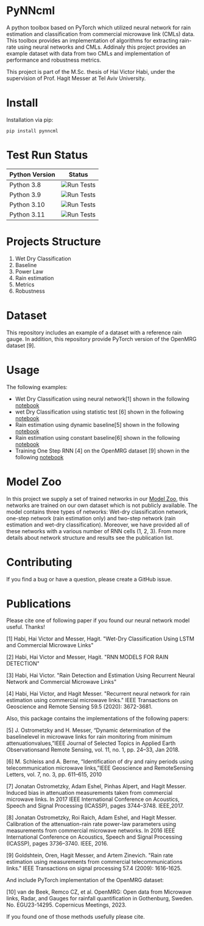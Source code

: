 
# PyNNcml
A python toolbox based on PyTorch which utilized neural network for rain estimation and classification from commercial microwave link (CMLs) data. This toolbox provides an implementation of algorithms for extracting rain-rate using neural networks and CMLs. Addinaly this project provides an example dataset with data from two CMLs and implementation of performance and robustness metrics.  

This project is part of the M.Sc. thesis of Hai Victor Habi, under the supervision of Prof. Hagit Messer at Tel Aviv University.



# Install
Installation via pip:
```
pip install pynncml
```

# Test Run Status
| Python Version | Status |
|---|---|
| Python 3.8  |![Run Tests](https://github.com/haihabi/PyNNcml/actions/workflows/run_test_python_3_8.yml/badge.svg)|
| Python 3.9 |![Run Tests](https://github.com/haihabi/PyNNcml/actions/workflows/run_test_python_3_9.yml/badge.svg)|
| Python 3.10 |![Run Tests](https://github.com/haihabi/PyNNcml/actions/workflows/run_test_python_3_10.yml/badge.svg)|
| Python 3.11 |![Run Tests](https://github.com/haihabi/PyNNcml/actions/workflows/run_test_python_3_11.yml/badge.svg)|




# Projects Structure

1. Wet Dry Classification
2. Baseline 
3. Power Law 
4. Rain estimation
5. Metrics
6. Robustness
# Dataset
This repository includes an example of a dataset with a reference rain gauge. 
In addition, this repository provide PyTorch version of the OpenMRG dataset [9].

# Usage
The following examples:
* Wet Dry Classification using neural network[1] shown in the following [notebook](https://github.com/haihabi/PyNNcml/blob/master/examples/wet_dry_classification_rnn.ipynb) 
* wet Dry Classification using statistic test [6]  shown in the following [notebook](https://github.com/haihabi/PyNNcml/blob/master/examples/wet_dry_classification.ipynb)
* Rain estimation using dynamic baseline[5] shown in the following [notebook](https://github.com/haihabi/PyNNcml/blob/master/examples/rain_estimation_dynamic.ipynb)
* Rain estimation using constant baseline[6] shown in the following [notebook](https://github.com/haihabi/PyNNcml/blob/master/examples/rain_estimation_constant.ipynb)
* Training One Step RNN [4] on the OpenMRG dataset [9] shown in the following [notebook](https://github.com/haihabi/PyNNcml/blob/master/examples/training_rnn.ipynb)



# Model Zoo
In this project we supply a set of trained networks in our [Model Zoo](https://github.com/haihabi/PyNNcml/tree/master/pynncml/model_zoo), this networks are trained on our own dataset which is not publicly available.
The model contains three types of networks: Wet-dry classification network, one-step network (rain estimation only) and two-step network (rain estimation and wet-dry classification). Moreover, we have provided all of these networks with a various number of RNN cells (1, 2, 3). From more details about network structure and results see the publication list.

# Contributing

If you find a bug or have a question, please create a GitHub issue.



# Publications

Please cite one of following paper if you found our neural network model useful. Thanks!

[1] Habi, Hai Victor and Messer, Hagit. "Wet-Dry Classification Using LSTM and Commercial Microwave Links"



[2] Habi, Hai Victor and Messer, Hagit. "RNN MODELS FOR RAIN DETECTION"



[3] Habi, Hai Victor. "Rain Detection and Estimation Using Recurrent Neural Network and Commercial Microwave Links"


[4] Habi, Hai Victor, and Hagit Messer. "Recurrent neural network for rain estimation using commercial microwave links." IEEE Transactions on Geoscience and Remote Sensing 59.5 (2020): 3672-3681.


Also, this package contains the implementations of the following papers:

[5] J. Ostrometzky and H. Messer, “Dynamic determination of the baselinelevel in microwave links for rain monitoring from minimum attenuationvalues,”IEEE Journal of Selected Topics in Applied Earth Observationsand Remote Sensing, vol. 11, no. 1, pp. 24–33, Jan 2018.

[6] M. Schleiss and A. Berne, “Identification of dry and rainy periods using telecommunication  microwave  links,”IEEE  Geoscience  and  RemoteSensing Letters, vol. 7, no. 3, pp. 611–615, 2010

[7] Jonatan Ostrometzky, Adam Eshel, Pinhas Alpert, and Hagit Messer. Induced bias in attenuation measurements taken from commercial microwave links. In 2017 IEEE International
Conference on Acoustics, Speech and Signal Processing (ICASSP), pages 3744–3748. IEEE,2017. <br>

[8] Jonatan Ostrometzky, Roi Raich, Adam Eshel, and Hagit Messer.
Calibration of the
attenuation-rain rate power-law parameters using measurements from commercial microwave networks. In 2016 IEEE International Conference on Acoustics, Speech and Signal
Processing (ICASSP), pages 3736–3740. IEEE, 2016.

[9] Goldshtein, Oren, Hagit Messer, and Artem Zinevich. "Rain rate estimation using measurements from commercial telecommunications links." IEEE Transactions on signal processing 57.4 (2009): 1616-1625.


And include PyTorch implementation of the OpenMRG dataset:

[10] van de Beek, Remco CZ, et al. OpenMRG: Open data from Microwave links, Radar, and Gauges for rainfall quantification in Gothenburg, Sweden. No. EGU23-14295. Copernicus Meetings, 2023.


If you found one of those methods usefully please cite.
